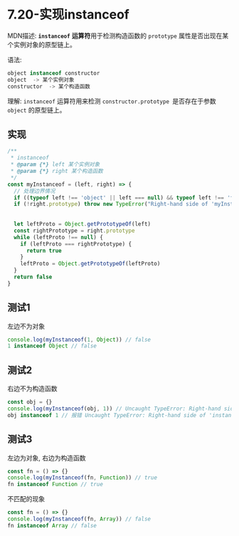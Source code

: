 # 7.20-实现instanceof

MDN描述: **`instanceof`** **运算符**用于检测构造函数的 `prototype` 属性是否出现在某个实例对象的原型链上。

语法: 

```js
object instanceof constructor
object  -> 某个实例对象
constructor  -> 某个构造函数
```



理解: `instanceof` 运算符用来检测 `constructor.prototype `是否存在于参数 `object` 的原型链上。

## 实现

```js
/**
 * instanceof
 * @param {*} left 某个实例对象
 * @param {*} right 某个构造函数
 */
const myInstanceof = (left, right) => {
  // 处理边界情况
  if ((typeof left !== 'object' || left === null) && typeof left !== 'function') return false
  if (!right.prototype) throw new TypeError("Right-hand side of 'myInstanceof' is not an object")
  
  
  let leftProto = Object.getPrototypeOf(left)
  const rightPrototype = right.prototype
  while (leftProto !== null) {
    if (leftProto === rightPrototype) {
      return true
    }
    leftProto = Object.getPrototypeOf(leftProto)
  }
  return false
}
```



## 测试1

左边不为对象

```js
console.log(myInstanceof(1, Object)) // false
1 instanceof Object // false
```



## 测试2

右边不为构造函数

```js
const obj = {}
console.log(myInstanceof(obj, 1)) // Uncaught TypeError: Right-hand side of 'myInstanceof' is not an object
obj instanceof 1 // 报错 Uncaught TypeError: Right-hand side of 'instanceof' is not an object
```

## 测试3

左边为对象, 右边为构造函数

```js
const fn = () => {}
console.log(myInstanceof(fn, Function)) // true
fn instanceof Function // true
```

不匹配的现象

```js
const fn = () => {}
console.log(myInstanceof(fn, Array)) // false
fn instanceof Array // false
```

